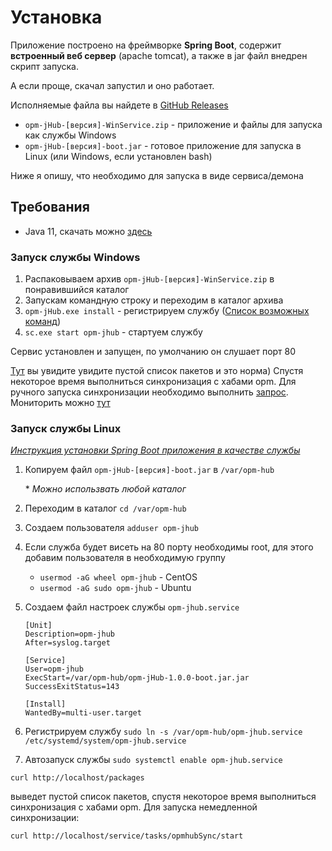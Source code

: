 # Установка

Приложение построено на фреймворке **Spring Boot**, содержит **встроенный веб сервер** (apache tomcat), а также в jar файл внедрен скрипт запуска.

А если проще, скачал запустил и оно работает.

Исполняемые файла вы найдете в [GitHub Releases](https://github.com/alkoleft/opm-jhub/releases)

* `opm-jHub-[версия]-WinService.zip` - приложение и файлы для запуска как службы Windows
* `opm-jHub-[версия]-boot.jar` - готовое приложение для запуска в Linux (или Windows, если установлен bash)


Ниже я опишу, что необходимо для запуска в виде сервиса/демона

## Требования

* Java 11, скачать можно [здесь](https://libericajdk.ru/java11.html)

### Запуск службы Windows

1. Распаковываем архив `opm-jHub-[версия]-WinService.zip` в понравившийся каталог
2. Запускам командную строку и переходим в каталог архива
3. `opm-jHub.exe install` - регистрируем службу ([Список возможных команд]([opm-jHub.exe](https://github.com/winsw/winsw#usage)))
4. `sc.exe start opm-jhub` - стартуем службу

Сервис установлен и запущен, по умолчанию он слушает порт 80

[Тут](http://localhost/packages) вы увидите увидите пустой список пакетов и это норма) Спустя некоторое время выполниться синхронизация с хабами opm. Для ручного запуска синхронизации необходимо выполнить [запрос](http://localhost/service/tasks/opmhubSync/start). Мониторить можно [тут](http://localhost/service/tasks/opmhubSync/status)

### Запуск службы Linux

[*Инструкция установки Spring Boot приложения в качестве службы*](https://docs.spring.io/spring-boot/docs/current/reference/html/deployment.html#deployment-service)

1. Копируем файл `opm-jHub-[версия]-boot.jar` в `/var/opm-hub`

   \* *Можно использвать любой каталог*
2. Переходим в каталог `cd /var/opm-hub`
3. Создаем пользователя `adduser opm-jhub`
4. Если служба будет висеть на 80 порту необходимы root, для этого добавим пользователя в необходимую группу
   * `usermod -aG wheel opm-jhub` - CentOS
   * `usermod -aG sudo opm-jhub` - Ubuntu
5. Создаем файл настроек службы `opm-jhub.service`

    ```properties
    [Unit]
    Description=opm-jhub
    After=syslog.target

    [Service]
    User=opm-jhub
    ExecStart=/var/opm-hub/opm-jHub-1.0.0-boot.jar.jar
    SuccessExitStatus=143

    [Install]
    WantedBy=multi-user.target
    ```

6. Регистрируем службу `sudo ln -s /var/opm-hub/opm-jhub.service /etc/systemd/system/opm-jhub.service`
7. Автозапуск службы `sudo systemctl enable opm-jhub.service`

`curl http://localhost/packages`

выведет пустой список пакетов, спустя некоторое время выполниться синхронизация с хабами opm. Для запуска немедленной синхронизации:

`curl http://localhost/service/tasks/opmhubSync/start`
